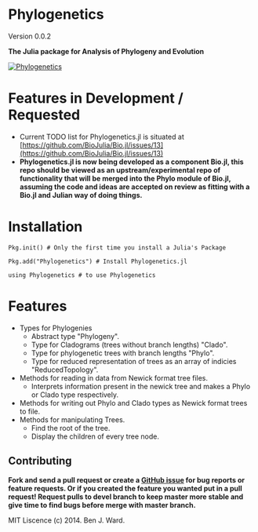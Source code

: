 Phylogenetics
=====
Version 0.0.2

**The Julia package for Analysis of Phylogeny and Evolution**

[![Phylogenetics](http://pkg.julialang.org/badges/Phylogenetics_0.2.svg)](http://pkg.julialang.org/?pkg=Phylogenetics&ver=0.2)

# Features in Development / Requested

* Current TODO list for Phylogenetics.jl is situated at [https://github.com/BioJulia/Bio.jl/issues/13](https://github.com/BioJulia/Bio.jl/issues/13)
* **Phylogenetics.jl is now being developed as a component Bio.jl, this repo should be viewed as an upstream/experimental repo of functionality that will be merged into the Phylo module of Bio.jl, assuming the code and ideas are accepted on review as fitting with a Bio.jl and Julian way of doing things.**


# Installation
```
Pkg.init() # Only the first time you install a Julia's Package

Pkg.add("Phylogenetics") # Install Phylogenetics.jl

using Phylogenetics # to use Phylogenetics
```

# Features

* Types for Phylogenies
  * Abstract type "Phylogeny".
  * Type for Cladograms (trees without branch lengths) "Clado".
  * Type for phylogenetic trees with branch lengths "Phylo".
  * Type for reduced representation of trees as an array of indicies "ReducedTopology".
* Methods for reading in data from Newick format tree files.
  * Interprets information present in the newick tree and makes a Phylo or Clado type respectively. 
* Methods for writing out Phylo and Clado types as Newick format trees to file.
* Methods for manipulating Trees.
  * Find the root of the tree.
  * Display the children of every tree node.
		

Contributing
------------

**Fork and send a pull request or create a [GitHub issue](https://github.com/Ward9250/Phylogenetics.jl/issues) for bug reports or feature requests.  Or if you created the feature you wanted put in a pull request! Request pulls to devel branch to keep master more stable and give time to find bugs before merge with master branch.**

MIT Liscence (c) 2014. Ben J. Ward.
